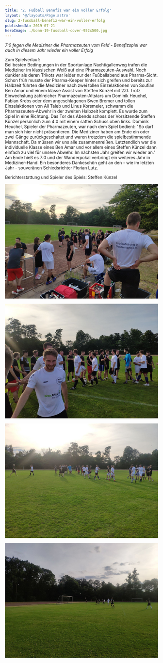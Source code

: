 ```yaml
---
title: '2. Fußball Benefiz war ein voller Erfolg'
layout: '@/layouts/Page.astro'
slug: 2-fussball-benefiz-war-ein-voller-erfolg
publishedAt: 2019-07-21
heroImage: ./bonn-19-fussball-cover-952x500.jpg
---
```


_7:0 fegen die Mediziner die Pharmazeuten vom Feld - Benefizspiel war auch in diesem Jahr wieder ein voller Erfolg_

Zum Spielverlauf:   
Bei besten Bedingungen in der Sportanlage Nachtigallenweg trafen die Mediziner im klassischen Weiß auf eine Pharmazeuten-Auswahl. Noch dunkler als deren Trikots war leider nur der Fußballabend aus Pharma-Sicht. Schon früh musste der Pharma-Keeper hinter sich greifen und bereits zur Halbzeit führten die Mediziner nach zwei tollen Einzelaktionen von Soufian Ben Amar und einem klasse Assist von Steffen Künzel mit 2:0. Trotz Einwechslung zahlreicher Pharmazeuten-Altstars um Dominik Heuchel, Fabian Krebs oder dem angeschlagenen Swen Bremer und tollen Einzelaktionen von Ali Taleb und Linus Korsmeier, schwamm die Pharmazeuten-Abwehr in der zweiten Halbzeit komplett. Es wurde zum Spiel in eine Richtung. Das Tor des Abends schoss der Vorsitzende Steffen Künzel persönlich zum 4:0 mit einem satten Schuss oben links. Dominik Heuchel, Spieler der Pharmazeuten, war nach dem Spiel bedient: "So darf man sich hier nicht präsentieren. Die Mediziner haben am Ende ein oder zwei Gänge zurückgeschaltet und waren trotzdem die spielbestimmende Mannschaft. Da müssen wir uns alle zusammenreißen. Letztendlich war die individuelle Klasse eines Ben Amar und vor allem eines Steffen Künzel dann einfach zu viel für unsere Abwehr. Im nächsten Jahr greifen wir wieder an." Am Ende hieß es 7:0 und der Wanderpokal verbringt ein weiteres Jahr in Mediziner-Hand. Ein besonderes Dankeschön geht an den - wie im letzten Jahr - souveränen Schiedsrichter Florian Lutz.

Berichterstattung und Spieler des Spiels: Steffen Künzel

[![](./bonn-19-fussball-1-800x600.jpg)](./bonn-19-fussball-1.jpg)

[![](./bonn-19-fussball-2-800x600.jpg)](./bonn-19-fussball-2.jpg)

[![](./bonn-19-fussball-3-800x600.jpg)](./bonn-19-fussball-3.jpg)

[![](./bonn-19-fussball-4-800x600.jpg)](./bonn-19-fussball-4.jpg)